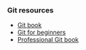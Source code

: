 ### Git resources 

* [Git book](https://git-scm.com/book/en/v2)
* [Git for beginners](https://www.youtube.com/watch?v=8JJ101D3knE)
* [Professional Git book](https://www.vitalsource.com/products/professional-git-brent-laster-v9781119285007?duration=perpetual&utm_source=bing&utm_medium=cpc&utm_campaign=VST%20Tier%20One%20ShoppingGoogle-US&msclkid=7618fb724845199efb45987c8758766b)
